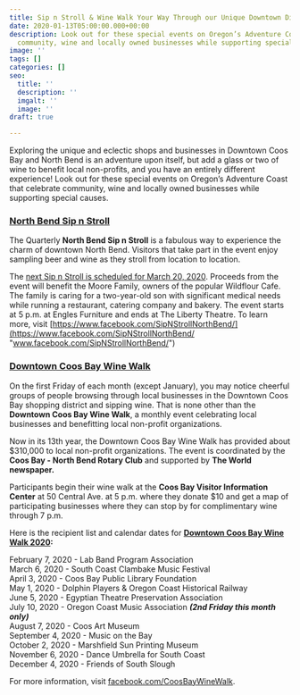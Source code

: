 ```yaml
---
title: Sip n Stroll & Wine Walk Your Way Through our Unique Downtown Districts
date: 2020-01-13T05:00:00.000+00:00
description: Look out for these special events on Oregon’s Adventure Coast that celebrate
  community, wine and locally owned businesses while supporting special causes.
image: ''
tags: []
categories: []
seo:
  title: ''
  description: ''
  imgalt: ''
  image: ''
draft: true

---
```

Exploring the unique and eclectic shops and businesses in Downtown Coos Bay and North Bend is an adventure upon itself, but add a glass or two of wine to benefit local non-profits, and you have an entirely different experience! Look out for these special events on Oregon’s Adventure Coast that celebrate community, wine and locally owned businesses while supporting special causes.

### [**North Bend Sip n Stroll**](https://www.facebook.com/SipNStrollNorthBend/?eid=ARCj24BiNxId-g3mSkI2ESyH0dIfjO4KypKLIHDHtINg8zgrnbGextco3OEmF_X-gAflDCeS0arZrIb9)

The Quarterly **North Bend Sip n Stroll** is a fabulous way to experience the charm of downtown North Bend. Visitors that take part in the event enjoy sampling beer and wine as they stroll from location to location.

The [next Sip n Stroll is scheduled for March 20, 2020](https://www.facebook.com/events/2379250162331991/). Proceeds from the event will benefit the Moore Family, owners of the popular Wildflour Cafe. The family is caring for a two-year-old son with significant medical needs while running a restaurant, catering company and bakery. The event starts at 5 p.m. at Engles Furniture and ends at The Liberty Theatre. To learn more, visit [https://www.facebook.com/SipNStrollNorthBend/](https://www.facebook.com/SipNStrollNorthBend/ "www.facebook.com/SipNStrollNorthBend/")

### [Downtown Coos Bay Wine Walk](https://www.facebook.com/CoosBayWineWalk/)

On the first Friday of each month (except January), you may notice cheerful groups of people browsing through local businesses in the Downtown Coos Bay shopping district and sipping wine. That is none other than the **Downtown Coos Bay Wine Walk**, a monthly event celebrating local businesses and benefitting local non-profit organizations.

Now in its 13th year, the Downtown Coos Bay Wine Walk has provided about $310,000 to local non-profit organizations. The event is coordinated by the **Coos Bay - North Bend Rotary Club** and supported by **The World newspaper.**

Participants begin their wine walk at the **Coos Bay Visitor Information Center** at 50 Central Ave. at 5 p.m. where they donate $10 and get a map of participating businesses where they can stop by for complimentary wine through 7 p.m.

Here is the recipient list and calendar dates for [**Downtown Coos Bay Wine Walk 2020**](https://www.facebook.com/CoosBayWineWalk/)**:**

February 7, 2020 - Lab Band Program Association<br>
March 6, 2020 - South Coast Clambake Music Festival<br>
April 3, 2020 - Coos Bay Public Library Foundation<br>
May 1, 2020 - Dolphin Players & Oregon Coast Historical Railway<br>
June 5, 2020 - Egyptian Theatre Preservation Association<br>
July 10, 2020 - Oregon Coast Music Association **_(2nd Friday this month only)_**<br>
August 7, 2020 - Coos Art Museum<br>
September 4, 2020 - Music on the Bay<br>
October 2, 2020 - Marshfield Sun Printing Museum<br>
November 6, 2020 - Dance Umbrella for South Coast<br>
December 4, 2020 - Friends of South Slough<br>

For more information, visit [facebook.com/CoosBayWineWalk](http://facebook.com/CoosBayWineWalk).